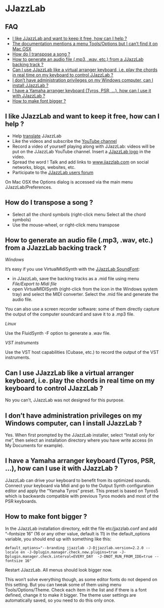 # JJazzLab

## FAQ

* [I like JJazzLab and want to keep it free, how can I help ?](jjazzlab-21.md#how-to-help)
* [The documentation mentions a menu Tools/Options but I can’t find it on Mac OSX](jjazzlab-21.md#the-documentation-mentions-a-menu-tools-options-but-i-can-t-find-it-on-mac-osx)
* [How do I transpose a song ?](jjazzlab-21.md#how-to-transpose-song)
* [How to generate an audio file \(.mp3, .wav, etc.\) from a JJazzLab backing track ?](jjazzlab-21.md#generate-mp3)
* [Can I use JJazzLab like a virtual arranger keyboard, i.e. play the chords in real time on my keyboard to control JJazzLab ?](jjazzlab-21.md#can-i-use-jjazzlab-like-a-virtual-arranger-keyboard-i-e-play-the-chords-in-real-time-on-my-keyboard-to-control-jjazzlab)
* [I don’t have administration privileges on my Windows computer, can I install JJazzLab ?](jjazzlab-21.md#i-don-t-have-administration-privileges-on-my-windows-computer-can-i-install-jjazzlab)
* [I have a Yamaha arranger keyboard \(Tyros, PSR, …\), how can I use it with JJazzLab ?](jjazzlab-21.md#i-have-a-yamaha-arranger-keyboard-tyros-psr-how-can-i-use-it-with-jjazzlab)
* [How to make font bigger ?](jjazzlab-21.md#font-bigger)

## I like JJazzLab and want to keep it free, how can I help ? <a id="how-to-help"></a>

* Help [translate](https://www.jjazzlab.com/en/download/translating) JJazzLab
* Like the videos and subscribe the [YouTube channel](https://www.youtube.com/channel/UC0L3SwjY6bhTj6jsbOYzzAw)
* Record a video of yourself playing along with JJazzLab: videos will be put on the JJazzLab YouTube channel. Insert a [JJazzLab logo](https://www.jjazzlab.com/en/resources#logos) in the video.
* Spread the word ! Talk and add links to www.jjazzlab.com on social networks, blogs, websites, etc.
* Participate to the [JJazzLab users forum](http://jjazzlab.freeforums.net/)

On Mac OSX the Options dialog is accessed via the main menu JJazzLab/Preferences.

## How do I transpose a song ? <a id="how-to-transpose-song"></a>

* Select all the chord symbols \(right-click menu Select all the chord symbols\)
* Use the mouse-wheel, or right-click menu transpose

## How to generate an audio file \(.mp3, .wav, etc.\) from a JJazzLab backing track ? <a id="generate-mp3"></a>

_Windows_

It’s easy if you use VirtualMidiSynth with the [JJazzLab SoundFont](https://www.jjazzlab.com/en/doc/jjazzlab-soundfont):

* in JJazzLab, save the backing tracks as a .mid file using menu _File/Export to Midi file_
* open VirtualMIDISynth \(right-click from the icon in the Windows system tray\) and select the MIDI converter. Select the .mid file and generate the audio file.

You can also use a screen recorder software: some of them directly capture the output of the computer soundcard and save it to a .mp3 file.

  
 _Linux_

Use the FluidSynth -F option to generate a .wav file.

  
 _VST instruments_

Use the VST host capabilities \(Cubase, etc.\) to record the output of the VST instruments.

## Can I use JJazzLab like a virtual arranger keyboard, i.e. play the chords in real time on my keyboard to control JJazzLab ? <a id="can-i-use-jjazzlab-like-a-virtual-arranger-keyboard-i-e-play-the-chords-in-real-time-on-my-keyboard-to-control-jjazzlab"></a>

No you can’t, JJazzLab was not designed for this purpose.

## I don’t have administration privileges on my Windows computer, can I install JJazzLab ? <a id="i-don-t-have-administration-privileges-on-my-windows-computer-can-i-install-jjazzlab"></a>

Yes. When first prompted by the JJazzLab installer, select “Install only for me”, then select an installation directory where you have write access \(in My Documents for example\).

## I have a Yamaha arranger keyboard \(Tyros, PSR, …\), how can I use it with JJazzLab ? <a id="i-have-a-yamaha-arranger-keyboard-tyros-psr-how-can-i-use-it-with-jjazzlab"></a>

JJazzLab can drive your keyboard to benefit from its optimized sounds. Connect your keyboard via Midi and go to the Output Synth configuration editor and apply the “Yamaha Tyros” preset. This preset is based on Tyros5 which is backwards compatible with previous Tyros models and most of the PSR keyboards.

## How to make font bigger ? <a id="font-bigger"></a>

In the JJazzLab installation directory, edit the file etc/jjazzlab.conf and add “–fontsize 16” \(16 or any other value, default is 11\) in the default\_options variable, you should end up with something like this:

```text
default_options="--branding jjazzlab -J-Djjazzlab.version=2.2.0 --locale en -J-Dplugin.manager.check.new.plugins=true -J-Dplugin.manager.check.interval=EVERY_DAY  -J-DNOT_RUN_FROM_IDE=true --fontsize 16"
```

Restart JJazzLab. All menus should look bigger now.

This won’t solve everything though, as some editor fonts do not depend on this setting. But you can tweak some of them using menu Tools/Options/Theme. Check each item in the list and if there is a font defined, change it to make it bigger. The theme user settings are automatically saved, so you need to do this only once.

